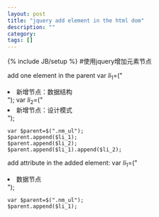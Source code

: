 ```yaml
---
layout: post
title: "jquery add element in the html dom"
description: ""
category: 
tags: []
---
```

{% include JB/setup %}
#使用jquery增加元素节点

add one element in the parent
    var $li_1=$("<li>新增节点：数据结构</li>");
    var $li_2=$("<li>新增节点：设计模式</li>");
    
    var $parent=$(".nm_ul");
    $parent.append($li_1);
    $parent.append($li_2);
    $parent.append($li_1).append($li_2);

add attribute in the added element:
    var $li_1=$("<li title='新增节点：数据结构'>数据节点</li>");
    
    var $parent=$(".nm_ul");
    $parent.append($li_1);